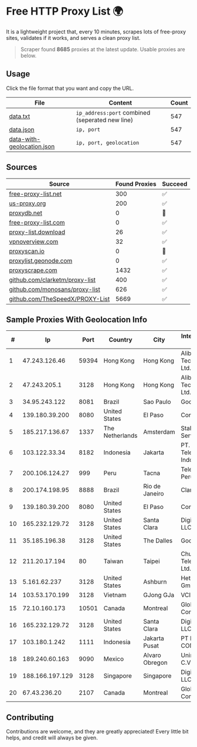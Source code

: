 
# Free HTTP Proxy List 🌍

It is a lightweight project that, every 10 minutes, scrapes lots of free-proxy sites, validates if it works, and serves a clean proxy list.


> Scraper found **8685** proxies at the latest update. Usable proxies are below.

## Usage

Click the file format that you want and copy the URL.


|File|Content|Count|
|----|-------|-----|
|[data.txt](https://raw.githubusercontent.com/themiralay/Proxy-List-World/master/data.txt)|`ip_address:port` combined (seperated new line)|547|
|[data.json](https://raw.githubusercontent.com/themiralay/Proxy-List-World/master/data.json)|`ip, port`|547|
|[data-with-geolocation.json](https://raw.githubusercontent.com/themiralay/Proxy-List-World/master/data-with-geolocation.json)|`ip, port, geolocation`|547|

## Sources

|Source|Found Proxies|Succeed|
|------|-------------|-------|
|[free-proxy-list.net](https://free-proxy-list.net)|300|✅|
|[us-proxy.org](https://www.us-proxy.org)|200|✅|
|[proxydb.net](http://proxydb.net)|0|🚫|
|[free-proxy-list.com](https://free-proxy-list.com/?page=&port=&type%5B%5D=http&type%5B%5D=https&up_time=0&search=Search)|0|✅|
|[proxy-list.download](https://www.proxy-list.download/HTTP)|26|✅|
|[vpnoverview.com](https://vpnoverview.com/privacy/anonymous-browsing/free-proxy-servers)|32|✅|
|[proxyscan.io](https://www.proxyscan.io)|0|🚫|
|[proxylist.geonode.com](https://proxylist.geonode.com/api/proxy-list?limit=300&page=1&sort_by=lastChecked&sort_type=desc&protocols=http,https)|0|✅|
|[proxyscrape.com](https://api.proxyscrape.com/v2/?request=displayproxies&protocol=http&timeout=10000&country=all&ssl=all&anonymity=all)|1432|✅|
|[github.com/clarketm/proxy-list](https://raw.githubusercontent.com/clarketm/proxy-list/master/proxy-list-raw.txt)|400|✅|
|[github.com/monosans/proxy-list](https://raw.githubusercontent.com/monosans/proxy-list/main/proxies/http.txt)|626|✅|
|[github.com/TheSpeedX/PROXY-List](https://raw.githubusercontent.com/TheSpeedX/PROXY-List/master/http.txt)|5669|✅|


## Sample Proxies With Geolocation Info

|#|Ip|Port|Country|City|Internet Service Provider|
|-|--|----|-------|----|-------------------------|
|1|47.243.126.46|59394|Hong Kong|Hong Kong|Alibaba (US) Technology Co., Ltd.|
|2|47.243.205.1|3128|Hong Kong|Hong Kong|Alibaba (US) Technology Co., Ltd.|
|3|34.95.243.122|8081|Brazil|Sao Paulo|Google LLC|
|4|139.180.39.200|8080|United States|El Paso|Conterra|
|5|185.217.136.67|1337|The Netherlands|Amsterdam|Stallion Network Services Limited|
|6|103.122.33.34|8182|Indonesia|Jakarta|PT. Mora Telematika Indonesia|
|7|200.106.124.27|999|Peru|Tacna|Telefonica del Peru|
|8|200.174.198.95|8888|Brazil|Rio de Janeiro|Claro S.A|
|9|139.180.39.200|8080|United States|El Paso|Conterra|
|10|165.232.129.72|3128|United States|Santa Clara|DigitalOcean, LLC|
|11|35.185.196.38|3128|United States|The Dalles|Google LLC|
|12|211.20.17.194|80|Taiwan|Taipei|Chunghwa Telecom Co., Ltd.|
|13|5.161.62.237|3128|United States|Ashburn|Hetzner Online GmbH|
|14|103.53.170.199|3128|Vietnam|GJong GJa|VCIC|
|15|72.10.160.173|10501|Canada|Montreal|GloboTech Communications|
|16|165.232.129.72|3128|United States|Santa Clara|DigitalOcean, LLC|
|17|103.180.1.242|1111|Indonesia|Jakarta Pusat|PT INDONESIA COMNETS PLUS|
|18|189.240.60.163|9090|Mexico|Alvaro Obregon|Uninet S.A. de C.V.|
|19|188.166.197.129|3128|Singapore|Singapore|DigitalOcean, LLC|
|20|67.43.236.20|2107|Canada|Montreal|GloboTech Communications|



## Contributing

Contributions are welcome, and they are greatly appreciated! Every
little bit helps, and credit will always be given.

